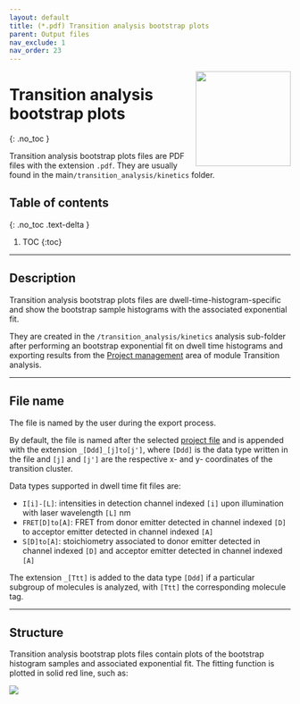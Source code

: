 ```yaml
---
layout: default
title: (*.pdf) Transition analysis bootstrap plots
parent: Output files
nav_exclude: 1
nav_order: 23
---
```


<img src="../assets/images/logos/logo-output-files_400px.png" width="170" style="float:right; margin-left: 15px;"/>

# Transition analysis bootstrap plots
{: .no_toc }

Transition analysis bootstrap plots files are PDF files with the extension `.pdf`. They are usually found in the main`/transition_analysis/kinetics` folder.

## Table of contents
{: .no_toc .text-delta }

1. TOC
{:toc}


---

## Description

Transition analysis bootstrap plots files are dwell-time-histogram-specific and show the bootstrap sample histograms with the associated exponential fit.

They are created in the `/transition_analysis/kinetics` analysis sub-folder after performing an bootstrap exponential fit on dwell time histograms and exporting results from the 
[Project management](../transition-analysis/panels/area-management.html#export-analysis-results) area of module Transition analysis.


---

## File name

The file is named by the user during the export process.

By default, the file is named after the selected <u>project file</u> and is appended with the extension `_[Ddd]_[j]to[j']`, where `[Ddd]` is the data type written in the file and `[j]` and `[j']` are the respective x- and y- coordinates of the transition cluster.

Data types supported in dwell time fit files are:
* `I[i]-[L]`: intensities in detection channel indexed `[i]` upon illumination with laser wavelength `[L]` nm
* `FRET[D]to[A]`: FRET from donor emitter detected in channel indexed `[D]` to acceptor emitter detected in channel indexed `[A]`
* `S[D]to[A]`: stoichiometry associated to donor emitter detected in channel indexed `[D]` and acceptor emitter detected in channel indexed `[A]`

The extension `_[Ttt]` is added to the data type `[Ddd]` if a particular subgroup of molecules is analyzed, with `[Ttt]` the corresponding molecule tag.


---

## Structure

Transition analysis bootstrap plots files contain plots of the bootstrap histogram samples and associated exponential fit.
The fitting function is plotted in solid red line, such as:

<img src="../assets/images/figures/output-boba-exp.png" >

